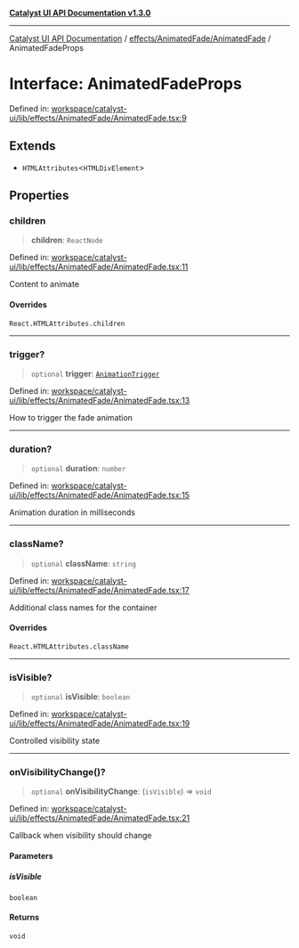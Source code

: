 [**Catalyst UI API Documentation v1.3.0**](../../../../README.md)

---

[Catalyst UI API Documentation](../../../../README.md) / [effects/AnimatedFade/AnimatedFade](../README.md) / AnimatedFadeProps

# Interface: AnimatedFadeProps

Defined in: [workspace/catalyst-ui/lib/effects/AnimatedFade/AnimatedFade.tsx:9](https://github.com/TheBranchDriftCatalyst/catalyst-ui/blob/main/lib/effects/AnimatedFade/AnimatedFade.tsx#L9)

## Extends

- `HTMLAttributes`\<`HTMLDivElement`\>

## Properties

### children

> **children**: `ReactNode`

Defined in: [workspace/catalyst-ui/lib/effects/AnimatedFade/AnimatedFade.tsx:11](https://github.com/TheBranchDriftCatalyst/catalyst-ui/blob/main/lib/effects/AnimatedFade/AnimatedFade.tsx#L11)

Content to animate

#### Overrides

`React.HTMLAttributes.children`

---

### trigger?

> `optional` **trigger**: [`AnimationTrigger`](../../../types/type-aliases/AnimationTrigger.md)

Defined in: [workspace/catalyst-ui/lib/effects/AnimatedFade/AnimatedFade.tsx:13](https://github.com/TheBranchDriftCatalyst/catalyst-ui/blob/main/lib/effects/AnimatedFade/AnimatedFade.tsx#L13)

How to trigger the fade animation

---

### duration?

> `optional` **duration**: `number`

Defined in: [workspace/catalyst-ui/lib/effects/AnimatedFade/AnimatedFade.tsx:15](https://github.com/TheBranchDriftCatalyst/catalyst-ui/blob/main/lib/effects/AnimatedFade/AnimatedFade.tsx#L15)

Animation duration in milliseconds

---

### className?

> `optional` **className**: `string`

Defined in: [workspace/catalyst-ui/lib/effects/AnimatedFade/AnimatedFade.tsx:17](https://github.com/TheBranchDriftCatalyst/catalyst-ui/blob/main/lib/effects/AnimatedFade/AnimatedFade.tsx#L17)

Additional class names for the container

#### Overrides

`React.HTMLAttributes.className`

---

### isVisible?

> `optional` **isVisible**: `boolean`

Defined in: [workspace/catalyst-ui/lib/effects/AnimatedFade/AnimatedFade.tsx:19](https://github.com/TheBranchDriftCatalyst/catalyst-ui/blob/main/lib/effects/AnimatedFade/AnimatedFade.tsx#L19)

Controlled visibility state

---

### onVisibilityChange()?

> `optional` **onVisibilityChange**: (`isVisible`) => `void`

Defined in: [workspace/catalyst-ui/lib/effects/AnimatedFade/AnimatedFade.tsx:21](https://github.com/TheBranchDriftCatalyst/catalyst-ui/blob/main/lib/effects/AnimatedFade/AnimatedFade.tsx#L21)

Callback when visibility should change

#### Parameters

##### isVisible

`boolean`

#### Returns

`void`
